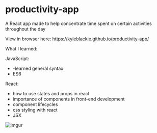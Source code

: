 # productivity-app
A React app made to help concentrate time spent on certain activities throughout the day

View in browser here: https://kyleblackie.github.io/productivity-app/

What I learned:

JavaScript:
- -learned general syntax
- ES6

React:
- how to use states and props in react
- importance of components in front-end development
- component lifecycles
- css styling with react 
- JSX

![Imgur](https://i.imgur.com/ZHKEKWT.jpg)
